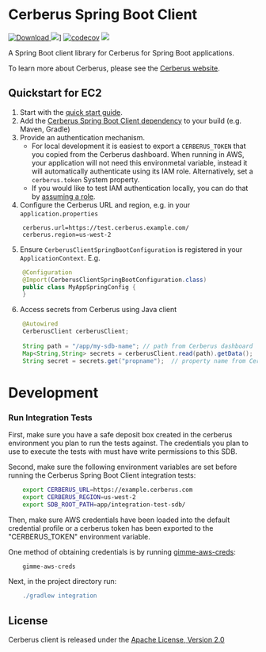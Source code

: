 # Cerberus Spring Boot Client

[ ![Download](https://api.bintray.com/packages/nike/maven/cerberus-spring-boot-client/images/download.svg) ](https://bintray.com/nike/maven/cerberus-spring-boot-client/_latestVersion)
![][gh actions img]]
[![codecov](https://codecov.io/gh/Nike-Inc/cerberus-spring-boot-client/branch/master/graph/badge.svg)](https://codecov.io/gh/Nike-Inc/cerberus-spring-boot-client)
[![][license img]][license]

A Spring Boot client library for Cerberus for Spring Boot applications.

To learn more about Cerberus, please see the [Cerberus website](http://engineering.nike.com/cerberus/).

## Quickstart for EC2

1. Start with the [quick start guide](http://engineering.nike.com/cerberus/docs/user-guide/quick-start).
2. Add the [Cerberus Spring Boot Client dependency](https://bintray.com/nike/maven/cerberus-spring-boot-client) to your build (e.g. Maven, Gradle)
3. Provide an authentication mechanism.
   - For local development it is easiest to export a `CERBERUS_TOKEN` that you copied from the Cerberus dashboard.
     When running in AWS, your application will not need this environmetal variable, instead it will automatically 
     authenticate using its IAM role. Alternatively, set a `cerberus.token` System property.
   - If you would like to test IAM authentication locally, you can do that by [assuming a role](http://docs.aws.amazon.com/cli/latest/userguide/cli-roles.html).
4. Configure the Cerberus URL and region, e.g. in your `application.properties`
```
    cerberus.url=https://test.cerberus.example.com/
    cerberus.region=us-west-2
```
5. Ensure `CerberusClientSpringBootConfiguration` is registered in your `ApplicationContext`. E.g.
```java
    @Configuration
    @Import(CerberusClientSpringBootConfiguration.class)
    public class MyAppSpringConfig {
    }
```
6. Access secrets from Cerberus using Java client
``` java
    @Autowired
    CerberusClient cerberusClient;
    
    String path = "/app/my-sdb-name"; // path from Cerberus dashboard
    Map<String,String> secrets = cerberusClient.read(path).getData();
    String secret = secrets.get("propname");  // property name from Cerberus dashboard
```

# Development

### Run Integration Tests
First, make sure you have a safe deposit box created in the cerberus environment you plan to run the tests against.
The credentials you plan to use to execute the tests with must have write permissions to this SDB. 

Second, make sure the following environment variables are set before running the Cerberus Spring Boot Client integration tests:

``` bash
    export CERBERUS_URL=https://example.cerberus.com
    export CERBERUS_REGION=us-west-2
    export SDB_ROOT_PATH=app/integration-test-sdb/
```

Then, make sure AWS credentials have been loaded into the default credential profile or a cerberus token has been exported
to the "CERBERUS_TOKEN" environment variable. 

One method of obtaining credentials is by running [gimme-aws-creds](https://github.com/Nike-Inc/gimme-aws-creds):

```bash
    gimme-aws-creds
```

Next, in the project directory run:
```gradle
    ./gradlew integration
```

<a name="license"></a>
## License

Cerberus client is released under the [Apache License, Version 2.0](http://www.apache.org/licenses/LICENSE-2.0)

[gh actions img]:https://github.com/Nike-Inc/cerberus-spring-boot-client/workflows/Build/badge.svg?branch=master

[license]:LICENSE.txt
[license img]:https://img.shields.io/badge/License-Apache%202-blue.svg
